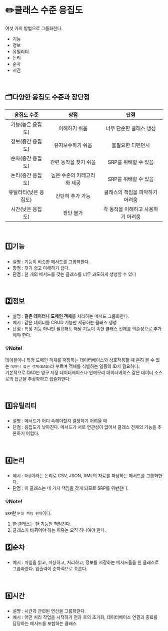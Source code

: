 # ✏️클래스 수준 응집도

여섯 가지 방법으로 그룹화한다.
- 기능
- 정보
- 유틸리티
- 논리
- 순차
- 시간

<br>

## 🗂️다양한 응집도 수준과 장단점
|    응집도 수준    |       장점        |         단점          |
|:------------:|:---------------:|:-------------------:|
|  기능(높은 응집도)  |     이해하기 쉬움     |    너무 단순한 클래스 생성    |
|  정보(중간 응집도)  |    유지보수하기 쉬움    |      불필요한 디펜던시      |
|  순차(중간 응집도)  |  관련 동작을 찾기 쉬움   |    SRP를 위배할 수 있음    |
|  논리(중간 응집도)  | 높은 수준의 카테고리화 제공 |    SRP를 위배할 수 있음    |
| 유틸리티(낮은 응집도) |    간단히 추가 가능    |  클래스의 책임을 파악하기 어려움  |
|  시간(낮은 응집도)  |      판단 불가      | 각 동작을 이해하고 사용하기 어려움 |
<br>

## 1️⃣기능
- 설명 : 기능이 비슷한 메서드를 그룹화한다.
- 장점 : 찾기 쉽고 이해하기 쉽다.
- 단점 : 한 개의 메서드를 갖는 클래스를 너무 과도하게 생성할 수 있다

<br>

## 2️⃣정보
- 설명 : **같은 데이터나 도메인 객체**를 처리하는 메서드 그룹화한다.
- 예시 : 같은 데이터를 CRUD 기능만 제공하는 클래스 생성
- 단점 : 특정 기능 하나만 필요해도 해당 기능이 속한 클래스 전체를 의존성으로 추가해야 한다.
  
### 💡Note!
테이블이나 특정 도메인 객체를 저장하는 데이터베이스와 상호작용할 때 흔히
볼 수 있는 `데이터 접근 객체(DAO)`라 부르며 객체를 식별하는 일종의 ID가 필요하다.
<br>기본적으로 DAO는 영구 저장 데이터베이스나 인메모리 데이터베이스 같은 데이터 소스로의 접근을 추상화하고 캡슐화한다.

<br>

## 3️⃣유틸리티
- 설명 : 메서드가 어디 속해야할지 결정하기 어려울 때
- 단점 : 응집도가 낮아진다. 메서드가 서로 연관성이 없어서 클래스 전체의 기능을 추론하기 어렵다.

<br>

## 4️⃣논리
- 예시 : `파싱`이라는 논리로 CSV, JSON, XML의 자료를 파싱하는 메서드를 그룹화한다.
- 단점 : 이 클래스는 네 가지 책임을 갖게 되므로 SRP를 위반한다.

### 💡Note!
`SRP`란 `단일 책임 원칙`이다.
1. 한 클래스는 한 기능만 책임진다.
2. 클래스가 바뀌어야 하는 이유는 오직 하나여야 한다.

## 5️⃣순차
- 예시 : 파일을 읽고, 파싱하고, 처리하고, 정보를 저장하는 메서드들을 한 클래스로 그룹화한다. 
    입출력이 순차적으로 흐른다.

<br>

## 6️⃣시간
- 설명 : 시간과 관련된 연산을 그룹화한다. 
- 예시 : 어떤 처리 작업을 시작하기 전과 후의 초기화, 
  데이터베이스 연결과 종료를 담당하는 메서드를 포함하는 클래스